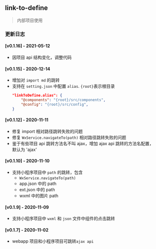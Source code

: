 ## link-to-define

> 内部项目使用

### 更新日志

#### [v0.1.16] - 2021-05-12

- 因项目 api 结构变化，调整代码

#### [v0.1.15] - 2020-12-14

- 增加对 `import md` 的跳转
- 支持在 `setting.json` 中配置 `alias`. `{root}`表示根目录
  ```json
  "linkToDefine.alias": {
      "@components": "{root}/src/components",
      "@config": "{root}/src/config",
  }
  ```

#### [v0.1.12] - 2020-11-11

- 修复 import 相对路径跳转失败的问题
- 修复 `WxService.navigateTo(path)` 相对路径跳转失败的问题
- 鉴于有些项目 api 跳转方法名不叫 ajax，增加 ajax api 跳转的方法名配置，默认为 'ajax'

#### [v0.1.10] - 2020-11-10

- 支持小程序项目中 `path` 的跳转，包含
  - `WxService.navigateTo(path)`
  - app.json 中的 path
  - ext.json 中的 path
  - wxml 中的图片 path

#### [v0.1.9] - 2020-11-09

- 支持小程序项目中 `wxml` 和 `json` 文件中组件的点击跳转

#### [v0.1.7] - 2020-11-02

- webapp 项目和小程序项目可跳转`ajax api`
